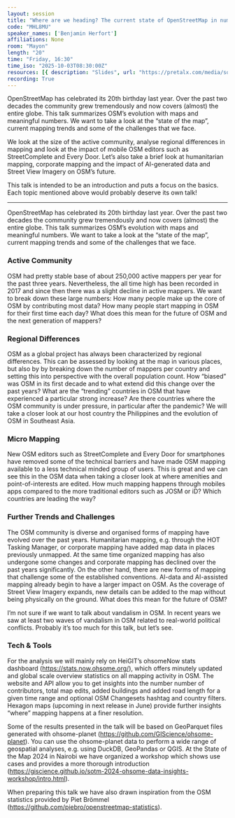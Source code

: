 ```yaml
---
layout: session
title: "Where are we heading? The current state of OpenStreetMap in numbers."
code: "MHL8MU"
speaker_names: ['Benjamin Herfort']
affiliations: None
room: "Mayon"
length: "20"
time: "Friday, 16:30"
time_iso: "2025-10-03T08:30:00Z"
resources: [{ description: "Slides", url: "https://pretalx.com/media/sotm2025/submissions/MHL8MU/resources/SOTM_Manila_2025__Ef4rSAg.pdf" },{ description: "Poster", url: "https://pretalx.com/media/sotm2025/submissions/MHL8MU/resources/HeiGIT_poster_map_YOfWjVi.pdf" }]
recording: True
---
```


OpenStreetMap has celebrated its 20th birthday last year. Over the past two decades the community grew tremendously and now covers (almost) the entire globe. This talk summarizes OSM’s evolution with maps and meaningful numbers. We want to take a look at the “state of the map”, current mapping trends and some of the challenges that we face.

We look at the size of the active community, analyse regional differences in mapping and look at the impact of mobile OSM editors such as StreetComplete and Every Door. Let’s also take a brief look at humanitarian mapping, corporate mapping and the impact of AI-generated data and Street View Imagery on OSM’s future. 

This talk is intended to be an introduction and puts a focus on the basics. Each topic mentioned above would probably deserve its own talk!

<hr>

OpenStreetMap has celebrated its 20th birthday last year. Over the past two decades the community grew tremendously and now covers (almost) the entire globe. This talk summarizes OSM’s evolution with maps and meaningful numbers. We want to take a look at the “state of the map”, current mapping trends and some of the challenges that we face.

### Active Community
OSM had pretty stable base of about 250,000 active mappers per year for the past three years. Nevertheless, the all time high has been recorded in 2017 and since then there was a slight decline in active mappers. We want to break down these large numbers: How many people make up the core of OSM by contributing most data? How many people start mapping in OSM for their first time each day? What does this mean for the future of OSM and the next generation of mappers?

### Regional Differences
OSM as a global project has always been characterized by regional differences. This can be assessed by looking at the map in various places, but also by by breaking down the number of mappers per country and setting this into perspective with the overall population count. How “biased” was OSM in its first decade and to what extend did this change over the past years? What are the “trending” countries in OSM that have experienced a particular strong increase? Are there countries where the OSM community is under pressure, in particular after the pandemic? We will take a closer look at our host country the Philippines and the evolution of OSM in Southeast Asia. 

### Micro Mapping
New OSM editors such as StreetComplete and Every Door for smartphones have removed some of the technical barriers and have made OSM mapping available to a less technical minded group of users. This is great and we can see this in the OSM data when taking a closer look at where amenities and point-of-interests are edited. How much mapping happens through mobiles apps compared to the more traditional editors such as JOSM or iD? Which countries are leading the way?

### Further Trends and Challenges
The OSM community is diverse and organised forms of mapping have evolved over the past years. Humanitarian mapping, e.g. through the HOT Tasking Manager, or corporate mapping have added map data in places previously unmapped. At the same time organized mapping has also undergone some changes and corporate mapping has declined over the past years significantly. On the other hand, there are new forms of mapping that challenge some of the established conventions. AI-data and AI-assisted mapping already begin to have a larger impact on OSM. As the coverage of Street View Imagery expands, new details can be added to the map without being physically on the ground. What does this mean for the future of OSM?

I’m not sure if we want to talk about vandalism in OSM. In recent years we saw at least two waves of vandalism in OSM related to real-world political conflicts. Probably it’s too much for this talk, but let’s see.

### Tech &amp; Tools
For the analysis we will mainly rely on HeiGIT’s ohsomeNow stats dashboard (https://stats.now.ohsome.org/), which offers minutely updated and global scale overview statistics on all mapping activity in OSM. The website and API allow you to get insights into the number number of contributors, total map edits, added buildings and added road length for a given time range and optional OSM Changesets hashtag and country filters. Hexagon maps (upcoming in next release in June) provide further insights “where” mapping happens at a finer resolution.

Some of the results presented in the talk will be based on GeoParquet files generated with ohsome-planet (https://github.com/GIScience/ohsome-planet). You can use the ohsome-planet data to perform a wide range of geospatial analyses, e.g. using DuckDB, GeoPandas or QGIS. At the State of the Map 2024 in Nairobi we have organized a workshop which shows use cases and provides a more thorough introduction (https://giscience.github.io/sotm-2024-ohsome-data-insights-workshop/intro.html).

When preparing this talk we have also drawn inspiration from the OSM statistics provided by Piet Brömmel (https://github.com/piebro/openstreetmap-statistics).

